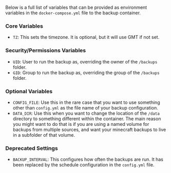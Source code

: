 Below is a full list of variables that can be provided as environment variables in the `docker-compose.yml` file to the backup container.

### Core Variables

* `TZ`: This sets the timezone. It is optional, but it will use GMT if not set.

### Security/Permissions Variables

* `UID`: User to run the backup as, overriding the owner of the `/backups` folder.
* `GID`: Group to run the backup as, overriding the group of the `/backups` folder.

### Optional Variables

* `CONFIG_FILE`: Use this in the rare case that you want to use something other than `config.yml` as the file name of your backup configuration.
* `DATA_DIR`: Use this when you want to change the location of the `/data` directory to something different within the container. The main reason you might want to do that is if you are using a named volume for backups from multiple sources, and want your minecraft backups to live in a subfolder of that volume.

### Deprecated Settings

* `BACKUP_INTERVAL`: This configures how often the backups are run. It has been replaced by the schedule configuration in the `config.yml` file.
